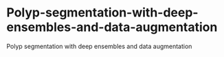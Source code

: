 # Polyp-segmentation-with-deep-ensembles-and-data-augmentation
Polyp segmentation with deep ensembles and data augmentation
